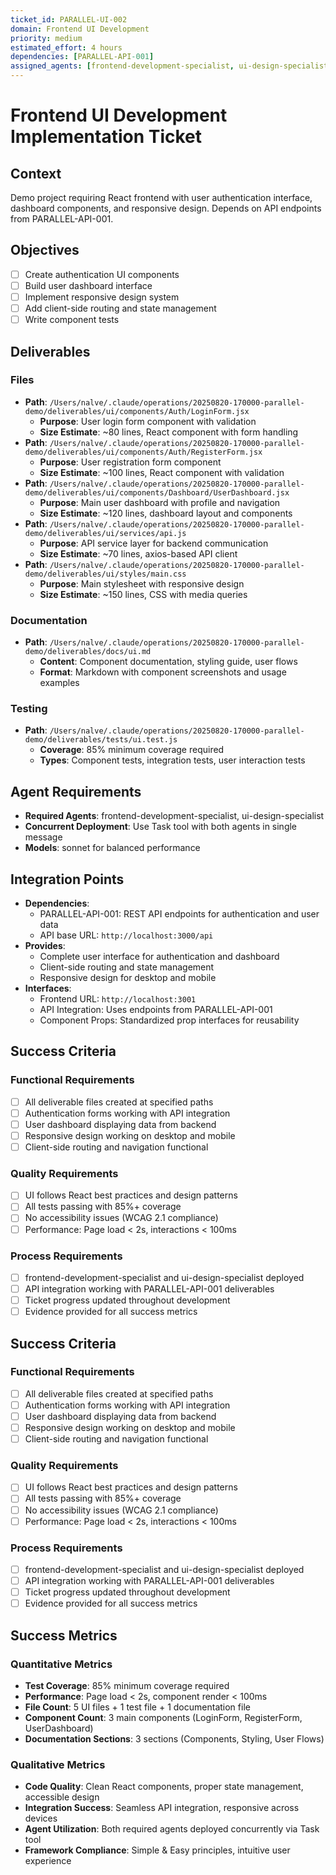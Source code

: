 ```yaml
---
ticket_id: PARALLEL-UI-002
domain: Frontend UI Development
priority: medium
estimated_effort: 4 hours
dependencies: [PARALLEL-API-001]
assigned_agents: [frontend-development-specialist, ui-design-specialist]
---
```


# Frontend UI Development Implementation Ticket

## Context
Demo project requiring React frontend with user authentication interface, dashboard components, and responsive design. Depends on API endpoints from PARALLEL-API-001.

## Objectives
- [ ] Create authentication UI components
- [ ] Build user dashboard interface
- [ ] Implement responsive design system
- [ ] Add client-side routing and state management
- [ ] Write component tests

## Deliverables
### Files
- **Path**: `/Users/nalve/.claude/operations/20250820-170000-parallel-demo/deliverables/ui/components/Auth/LoginForm.jsx`
  - **Purpose**: User login form component with validation
  - **Size Estimate**: ~80 lines, React component with form handling
- **Path**: `/Users/nalve/.claude/operations/20250820-170000-parallel-demo/deliverables/ui/components/Auth/RegisterForm.jsx`
  - **Purpose**: User registration form component
  - **Size Estimate**: ~100 lines, React component with validation
- **Path**: `/Users/nalve/.claude/operations/20250820-170000-parallel-demo/deliverables/ui/components/Dashboard/UserDashboard.jsx`
  - **Purpose**: Main user dashboard with profile and navigation
  - **Size Estimate**: ~120 lines, dashboard layout and components
- **Path**: `/Users/nalve/.claude/operations/20250820-170000-parallel-demo/deliverables/ui/services/api.js`
  - **Purpose**: API service layer for backend communication
  - **Size Estimate**: ~70 lines, axios-based API client
- **Path**: `/Users/nalve/.claude/operations/20250820-170000-parallel-demo/deliverables/ui/styles/main.css`
  - **Purpose**: Main stylesheet with responsive design
  - **Size Estimate**: ~150 lines, CSS with media queries

### Documentation
- **Path**: `/Users/nalve/.claude/operations/20250820-170000-parallel-demo/deliverables/docs/ui.md`
  - **Content**: Component documentation, styling guide, user flows
  - **Format**: Markdown with component screenshots and usage examples

### Testing
- **Path**: `/Users/nalve/.claude/operations/20250820-170000-parallel-demo/deliverables/tests/ui.test.js`
  - **Coverage**: 85% minimum coverage required
  - **Types**: Component tests, integration tests, user interaction tests

## Agent Requirements
- **Required Agents**: frontend-development-specialist, ui-design-specialist
- **Concurrent Deployment**: Use Task tool with both agents in single message
- **Models**: sonnet for balanced performance

## Integration Points
- **Dependencies**: 
  - PARALLEL-API-001: REST API endpoints for authentication and user data
  - API base URL: `http://localhost:3000/api`
- **Provides**: 
  - Complete user interface for authentication and dashboard
  - Client-side routing and state management
  - Responsive design for desktop and mobile
- **Interfaces**: 
  - Frontend URL: `http://localhost:3001`
  - API Integration: Uses endpoints from PARALLEL-API-001
  - Component Props: Standardized prop interfaces for reusability

## Success Criteria
### Functional Requirements
- [ ] All deliverable files created at specified paths
- [ ] Authentication forms working with API integration
- [ ] User dashboard displaying data from backend
- [ ] Responsive design working on desktop and mobile
- [ ] Client-side routing and navigation functional

### Quality Requirements  
- [ ] UI follows React best practices and design patterns
- [ ] All tests passing with 85%+ coverage
- [ ] No accessibility issues (WCAG 2.1 compliance)
- [ ] Performance: Page load < 2s, interactions < 100ms

### Process Requirements
- [ ] frontend-development-specialist and ui-design-specialist deployed
- [ ] API integration working with PARALLEL-API-001 deliverables
- [ ] Ticket progress updated throughout development
- [ ] Evidence provided for all success metrics

## Success Criteria
### Functional Requirements
- [ ] All deliverable files created at specified paths
- [ ] Authentication forms working with API integration
- [ ] User dashboard displaying data from backend
- [ ] Responsive design working on desktop and mobile
- [ ] Client-side routing and navigation functional

### Quality Requirements  
- [ ] UI follows React best practices and design patterns
- [ ] All tests passing with 85%+ coverage
- [ ] No accessibility issues (WCAG 2.1 compliance)
- [ ] Performance: Page load < 2s, interactions < 100ms

### Process Requirements
- [ ] frontend-development-specialist and ui-design-specialist deployed
- [ ] API integration working with PARALLEL-API-001 deliverables
- [ ] Ticket progress updated throughout development
- [ ] Evidence provided for all success metrics

## Success Metrics
### Quantitative Metrics
- **Test Coverage**: 85% minimum coverage required
- **Performance**: Page load < 2s, component render < 100ms
- **File Count**: 5 UI files + 1 test file + 1 documentation file
- **Component Count**: 3 main components (LoginForm, RegisterForm, UserDashboard)
- **Documentation Sections**: 3 sections (Components, Styling, User Flows)

### Qualitative Metrics
- **Code Quality**: Clean React components, proper state management, accessible design
- **Integration Success**: Seamless API integration, responsive across devices
- **Agent Utilization**: Both required agents deployed concurrently via Task tool
- **Framework Compliance**: Simple & Easy principles, intuitive user experience